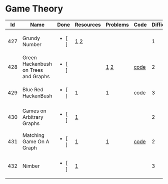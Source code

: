 # Game Theory

Id | Name | Done |  Resources | Problems | Code | Difficulty
---|---|---|---|---|---|---|
427 | Grundy Number | <ul><li>[ ] </li></ul> |  [1](http://e-maxx.ru/algo/sprague_grundy) [2](https://codeforces.com/blog/entry/66040) |  []() []() |  []() []() | 1 | 
428 | Green Hackenbush on Trees and Graphs | <ul><li>[ ] </li></ul> |  []() []() |  [1](https://www.spoj.com/PT07/problems/PT07A/) [2](https://www.codechef.com/AMR16MOS/problems/AMR16J) |  [code](https://github.com/ShahjalalShohag/code-library/blob/master/Game%20Theory/Green%20Hackenbush.cpp) []() | 2 | 
429 | Blue Red HackenBush | <ul><li>[ ] </li></ul> |  [1](https://discuss.codechef.com/t/gerald08-editorial/5137/2) []() |  [1](https://www.codechef.com/problems/GERALD08) []() |  [code](https://github.com/ShahjalalShohag/code-library/blob/master/Game%20Theory/Blue%20Red%20Hackenbush.cpp) []() | 3 | 
430 | Games on Arbitrary Graphs | <ul><li>[ ] </li></ul> |  [1](https://cp-algorithms.com/game_theory/games_on_graphs.html) []() |  []() []() |  []() []() | 2 | 
431 | Matching Game On A Graph | <ul><li>[ ] </li></ul> |  [1](https://discuss.codechef.com/t/hamilg-editorial/11310) []() |  [1](https://www.codechef.com/problems/HAMILG) []() |  [code](https://github.com/ShahjalalShohag/code-library/blob/master/Game%20Theory/Matching%20Game%20On%20A%20Graph.cpp) []() | 2 | 
432 | Nimber | <ul><li>[ ] </li></ul> |  [1](https://judge.yosupo.jp/problem/nim_product_64) []() |  []() []() |  []() []() | 3 | 
